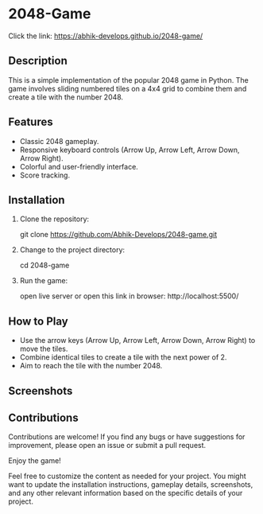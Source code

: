 # 2048-Game

Click the link: https://abhik-develops.github.io/2048-game/

## Description

This is a simple implementation of the popular 2048 game in Python. The game involves sliding numbered tiles on a 4x4 grid to combine them and create a tile with the number 2048.

## Features

- Classic 2048 gameplay.
- Responsive keyboard controls (Arrow Up, Arrow Left, Arrow Down, Arrow Right).
- Colorful and user-friendly interface.
- Score tracking.

## Installation

1. Clone the repository:

   git clone https://github.com/Abhik-Develops/2048-game.git

2. Change to the project directory:

   cd 2048-game

3. Run the game:

   open live server 
   or
   open this link in browser: http://localhost:5500/   

## How to Play

 - Use the arrow keys (Arrow Up, Arrow Left, Arrow Down, Arrow Right) to move the tiles.
 - Combine identical tiles to create a tile with the next power of 2.
 - Aim to reach the tile with the number 2048.

## Screenshots

## Contributions

Contributions are welcome! If you find any bugs or have suggestions for improvement, please open an issue or submit a pull request.

Enjoy the game!

Feel free to customize the content as needed for your project. You might want to update the installation instructions, gameplay details, screenshots, and any other relevant information based on the specific details of your project.
